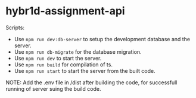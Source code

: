 # hybr1d-assignment-api

Scripts: 

- Use `npm run dev:db-server` to setup the development database and the server. 
- Use `npm run db-migrate` for the database migration.
- Use `npm run dev` to start the server.
- Use `npm run build` for compilation of ts. 
- Use `npm run start` to start the server from the  built code. 

NOTE: Add the .env file in /dist after building the code, for successfull running of server suing the build code. 
